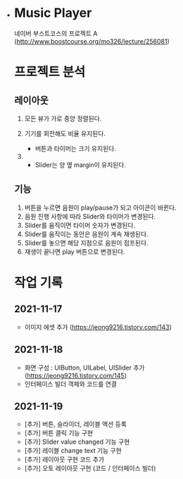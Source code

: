 - # Music Player

  네이버 부스트코스의 프로젝트 A (http://www.boostcourse.org/mo326/lecture/256081)

  # 프로젝트 분석

  ## 레이아웃

  1. 모든 뷰가 가로 중앙 정렬된다.

  2. 기기를 회전해도 비율 유지된다.

     - 버튼과 타이머는 크기 유지된다.

  3. - Slider는 양 옆 margin이 유지된다.

  ## 기능

  1. 버튼을 누르면 음원이 play/pause가 되고 아이콘이 바뀐다.
  2. 음원 진행 사항에 따라 Slider와 타이머가 변경된다.
  3. Slider를 움직이면 타이머 숫자가 변경된다.
  4. Slider를 움직이는 동안은 음원이 계속 재생된다.
  5. Slider를 놓으면 해당 지점으로 음원이 점프된다.
  6. 재생이 끝나면 play 버튼으로 변경된다.

  # 작업 기록

  ## 2021-11-17

  - 이미지 에셋 추가 (https://jeong9216.tistory.com/143)

  ## 2021-11-18

  - 화면 구성 : UIButton, UILabel, UISlider 추가 (https://jeong9216.tistory.com/145)
  - 인터페이스 빌더 객체와 코드를 연결

  ## 2021-11-19

  - [추가] 버튼, 슬라이더, 레이블 액션 등록
  - [추가] 버튼 클릭 기능 구현 
  - [추가] Slider value changed 기능 구현
  - [추가] 레이블 change text 기능 구현
  - [추가] 레이아웃 구현 코드 추가
  - [추가] 오토 레이아웃 구현 (코드 / 인터페이스 빌더)
